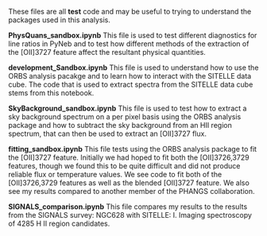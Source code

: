 These files are all **test** code and may be useful to trying to understand the packages used in this analysis. 

**PhysQuans_sandbox.ipynb** This file is used to test different diagnostics for line ratios in PyNeb and to test how different methods of the extraction of the [OII]3727 feature affect the resultant physical quantities. 

**development_Sandbox.ipynb** This file is used to understand how to use the ORBS analysis pacakge and to learn how to interact with the SITELLE data cube. The code that is used to extract spectra from the SITELLE data cube stems from this notebook. 

**SkyBackground_sandbox.ipynb** This file is used to test how to extract a sky background spectrum on a per pixel basis using the ORBS analysis package and how to subtract the sky background from an HII region spectrum, that can then be used to extract an [OII]3727 flux. 

**fitting_sandbox.ipynb** This file tests using the ORBS analysis package to fit the [OII]3727 feature. Initially we had hoped to fit both the [OII]3726,3729 features, though we found this to be quite difficult and did not produce reliable flux or temperature values. We see code to fit both of the [OII]3726,3729 features as well as the blended [OII]3727 feature. We also see my results compared to another member of the PHANGS collaboration.

**SIGNALS_comparison.ipynb** This file compares my results to the results from the SIGNALS survey: NGC628 with SITELLE: I. Imaging spectroscopy of 4285 H II region candidates. 
